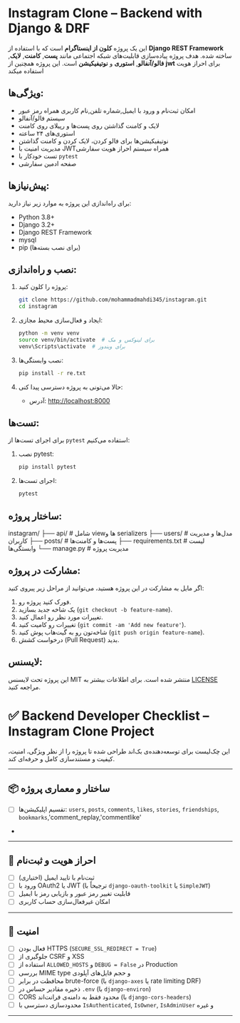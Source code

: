 # Instagram Clone – Backend with Django & DRF

این یک پروژه **کلون از اینستاگرام** است که با استفاده از **Django REST Framework** ساخته شده. هدف پروژه پیاده‌سازی قابلیت‌های شبکه اجتماعی مانند **پست**, **کامنت‌**, **لایک‌**, **فالو/آنفالو**, **استوری‌** و **نوتیفیکیشن‌** است. این پروژه همچنین از **jwt** برای احراز هویت استفاده میکند

## ویژگی‌ها:

- امکان ثبت‌نام و ورود با ایمیل,شماره تلفن,نام کاربری همراه رمز عبور
- سیستم فالو/آنفالو
- لایک و کامنت گذاشتن روی پست‌ها و رپیلای روی کامنت
- استوری‌های ۲۴ ساعته
- نوتیفیکیشن‌ها برای فالو کردن، لایک کردن و کامنت گذاشتن
-  مدیریت امنیت با JWTهمراه سیستم احراز هویت سفارشی
- تست خودکار با `pytest`
- صفحه ادمین سفارشی

## پیش‌نیازها:

برای راه‌اندازی این پروژه به موارد زیر نیاز دارید:

- Python 3.8+
- Django 3.2+
- Django REST Framework
- mysql
- pip (برای نصب بسته‌ها)

## نصب و راه‌اندازی:

1. پروژه را کلون کنید:
    ```bash
    git clone https://github.com/mohammadmahdi345/instagram.git
    cd instagram
    ```

2. ایجاد و فعال‌سازی محیط مجازی:
    ```bash
    python -m venv venv
    source venv/bin/activate  # برای لینوکس و مک
    venv\Scripts\activate  # برای ویندوز
    ```

3. نصب وابستگی‌ها:
    ```bash
    pip install -r re.txt
    ```

  

6. حالا می‌تونی به پروژه دسترسی پیدا کنی:
    - آدرس: [http://localhost:8000](http://localhost:8000)

## تست‌ها:

برای اجرای تست‌ها از `pytest` استفاده می‌کنیم:

1. نصب pytest:
    ```bash
    pip install pytest
    ```

2. اجرای تست‌ها:
    ```bash
    pytest
    ```

## ساختار پروژه:

instagram/ ├── api/ # شامل viewها و serializers ├── users/ # مدل‌ها و مدیریت کاربران ├── posts/ # پست‌ها و کامنت‌ها ├── requirements.txt # لیست وابستگی‌ها └── manage.py # مدیریت پروژه


## مشارکت در پروژه:

اگر مایل به مشارکت در این پروژه هستید، می‌توانید از مراحل زیر پیروی کنید:

1. فورک کنید پروژه رو.
2. یک شاخه جدید بسازید (`git checkout -b feature-name`).
3. تغییرات مورد نظر رو اعمال کنید.
4. تغییرات رو کامیت کنید (`git commit -am 'Add new feature'`).
5. شاخه‌تون رو به گیت‌هاب پوش کنید (`git push origin feature-name`).
6. درخواست کشش (Pull Request) بدید.

## لایسنس:

این پروژه تحت لایسنس MIT منتشر شده است. برای اطلاعات بیشتر به [LICENSE](LICENSE) مراجعه کنید.







# ✅ Backend Developer Checklist – Instagram Clone Project

این چک‌لیست برای توسعه‌دهنده‌ی بک‌اند طراحی شده تا پروژه را از نظر ویژگی، امنیت، کیفیت و مستندسازی کامل و حرفه‌ای کند.

---

## 📦 ساختار و معماری پروژه

- [ ] تقسیم اپلیکیشن‌ها: `users`, `posts`, `comments`, `likes`, `stories`, `friendships`, `bookmarks`,'comment_replay,'commentlike'
- 

---

## 🔑 احراز هویت و ثبت‌نام

- [ ] ثبت‌نام با تایید ایمیل (اختیاری)
- [ ] ورود با OAuth2 یا JWT (ترجیحاً با `django-oauth-toolkit` یا `SimpleJWT`)
- [ ] قابلیت تغییر رمز عبور و بازیابی رمز با ایمیل
- [ ] امکان غیرفعال‌سازی حساب کاربری

---

## 🔐 امنیت

- [ ] فعال بودن HTTPS (`SECURE_SSL_REDIRECT = True`)
- [ ] جلوگیری از CSRF و XSS
- [ ] استفاده از `ALLOWED_HOSTS` و `DEBUG = False` در Production
- [ ] بررسی MIME type و حجم فایل‌های آپلودی
- [ ] محافظت در برابر brute-force (با `django-axes` یا rate limiting DRF)
- [ ] ذخیره مقادیر حساس در `.env` (با `django-environ`)
- [ ] CORS محدود فقط به دامنه‌ی فرانت‌اند (با `django-cors-headers`)
- [ ] محدودسازی دسترسی با `IsAuthenticated`, `IsOwner`, `IsAdminUser` و غیره

---

